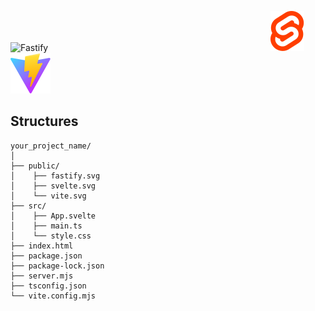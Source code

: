 ![Fastify](https://fastify.dev/img/logos/fastify-white.svg)
ㅤㅤㅤㅤㅤㅤㅤㅤㅤㅤㅤㅤㅤㅤㅤㅤㅤㅤㅤㅤㅤㅤㅤㅤㅤㅤㅤ
![Fastify](public/svelte.svg)
![Fastify](public/vite.svg)


## Structures
```
your_project_name/
│
├── public/
│    ├── fastify.svg
│    ├── svelte.svg
│    └── vite.svg
├── src/
│    ├── App.svelte
│    ├── main.ts
│    └── style.css
├── index.html
├── package.json
├── package-lock.json
├── server.mjs
├── tsconfig.json
└── vite.config.mjs
```

